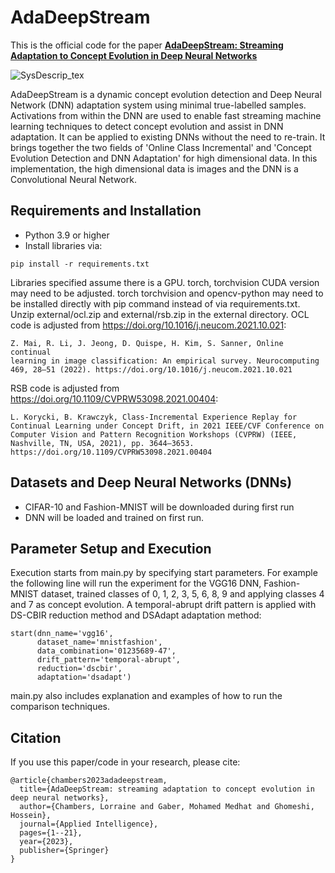 # AdaDeepStream
This is the official code for the paper [**AdaDeepStream: Streaming Adaptation to Concept Evolution in Deep Neural Networks**]([https://www.sciencedirect.com/science/article/pii/S0167865522000186?casa_token=5AfAKScbQmoAAAAA:BldzZgyiLI_LgYHUWQi7jyJEZ4c1oM94X5p0JmifG3dnkDEuhPFTMS50ahdQTmy4HCarhJwLFw](https://link.springer.com/article/10.1007/s10489-023-04812-0))

![SysDescrip_tex](https://github.com/chambai/AdaDeepStream/assets/61065458/48e4ba4f-a4b4-4d0d-8deb-955408022109)

AdaDeepStream is a dynamic concept evolution detection and Deep Neural Network (DNN) adaptation system using minimal true-labelled samples. Activations from within the DNN are used to enable fast streaming machine learning techniques to detect concept evolution and assist in DNN adaptation.  It can be applied to existing DNNs without the need to re-train.  It brings together the two fields of 'Online Class Incremental' and 'Concept Evolution Detection and DNN Adaptation' for high dimensional data.  In this implementation, the high dimensional data is images and the DNN is a Convolutional Neural Network.

## Requirements and Installation
* Python 3.9 or higher
* Install libraries via:
```
pip install -r requirements.txt
```
Libraries specified assume there is a GPU.
torch, torchvision CUDA version may need to be adjusted.
torch torchvision and opencv-python may need to be installed directly with pip command instead of via requirements.txt.
Unzip external/ocl.zip and external/rsb.zip in the external directory.
OCL code is adjusted from https://doi.org/10.1016/j.neucom.2021.10.021:
```
Z. Mai, R. Li, J. Jeong, D. Quispe, H. Kim, S. Sanner, Online continual
learning in image classification: An empirical survey. Neurocomputing
469, 28–51 (2022). https://doi.org/10.1016/j.neucom.2021.10.021
```
RSB code is adjusted from https://doi.org/10.1109/CVPRW53098.2021.00404:
```
L. Korycki, B. Krawczyk, Class-Incremental Experience Replay for Continual Learning under Concept Drift, in 2021 IEEE/CVF Conference on
Computer Vision and Pattern Recognition Workshops (CVPRW) (IEEE,
Nashville, TN, USA, 2021), pp. 3644–3653. https://doi.org/10.1109/CVPRW53098.2021.00404
```

## Datasets and Deep Neural Networks (DNNs)
* CIFAR-10 and Fashion-MNIST will be downloaded during first run
* DNN will be loaded and trained on first run.

## Parameter Setup and Execution
Execution starts from main.py by specifying start parameters. 
For example the following line will run the experiment for the VGG16 DNN, Fashion-MNIST dataset, trained classes of 0, 1, 2, 3, 5, 6, 8, 9 and applying classes 4 and 7 as concept evolution. A temporal-abrupt drift pattern is applied with DS-CBIR reduction method and DSAdapt adaptation method:
```
start(dnn_name='vgg16',
      dataset_name='mnistfashion',
      data_combination='01235689-47',
      drift_pattern='temporal-abrupt',
      reduction='dscbir',
      adaptation='dsadapt')
```
main.py also includes explanation and examples of how to run the comparison techniques.

## Citation
If you use this paper/code in your research, please cite:
```
@article{chambers2023adadeepstream,
  title={AdaDeepStream: streaming adaptation to concept evolution in deep neural networks},
  author={Chambers, Lorraine and Gaber, Mohamed Medhat and Ghomeshi, Hossein},
  journal={Applied Intelligence},
  pages={1--21},
  year={2023},
  publisher={Springer}
}
```
